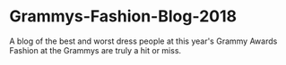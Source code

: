 # Grammys-Fashion-Blog-2018
A blog of the best and worst dress people at this year's Grammy Awards
Fashion at the Grammys are truly a hit or miss.  
